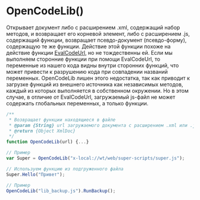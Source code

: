 # OpenCodeLib\(\)

Открывает документ либо с расширением .xml, содержащий набор методов, и возвращает его корневой элемент, либо с расширением .js, содержащий функции, возвращает псевдо-документ \(псевдо-форму\), содержащую те же функции. Действие этой функции похоже на действие функции [EvalCodeUrl](/Code/Functions/CodeExecution/EvalCodeUrl.md), но не тождественны ей. Если мы выполняем сторонние функции при помощи EvalCodeUrl, то переменные из нашего кода видны внутри сторонних функций, что может привести к разрушению кода при совпадении названий переменных. OpenCodeLib лишен этого недостатка, так как приводит к загрузке функций из внешнего источника как независимых методов, каждый из которых выполняется в собственном окружении. Но в этом случае, в отличие от EvalCodeUrl, загружаемый js-файл не может содержать глобальных переменных, а только функции.

```js
/**
 * Возвращает функции находящиеся в файле
 * @param {String} url загружаемого документа с расширением .xml или .js
 * @return {Object XmlDoc}
 */
function OpenCodeLib(url) {...}

// Пример
var Super = OpenCodeLib("x-local://wt/web/super-scripts/super.js");

// Используем функцию из подгруженного файла
Super.Hello("Привет");

// Пример
OpenCodeLib("lib_backup.js").RunBackup();
```



